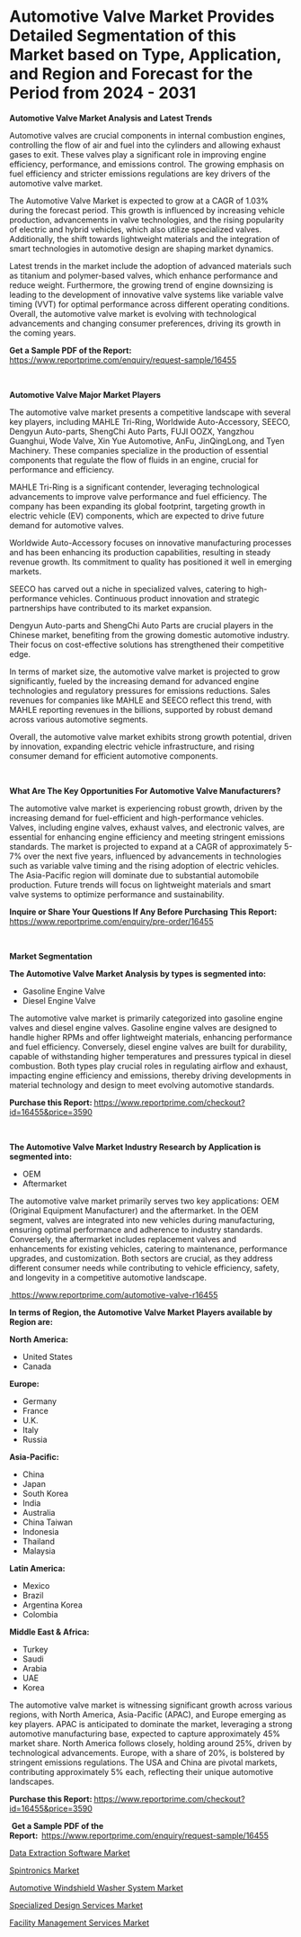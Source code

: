 <p><h1>Automotive Valve Market Provides Detailed Segmentation of this Market based on Type, Application, and Region and Forecast for the Period from 2024 - 2031</h1></p><p><strong>Automotive Valve Market Analysis and Latest Trends</strong></p>
<p><p>Automotive valves are crucial components in internal combustion engines, controlling the flow of air and fuel into the cylinders and allowing exhaust gases to exit. These valves play a significant role in improving engine efficiency, performance, and emissions control. The growing emphasis on fuel efficiency and stricter emissions regulations are key drivers of the automotive valve market.</p><p>The Automotive Valve Market is expected to grow at a CAGR of 1.03% during the forecast period. This growth is influenced by increasing vehicle production, advancements in valve technologies, and the rising popularity of electric and hybrid vehicles, which also utilize specialized valves. Additionally, the shift towards lightweight materials and the integration of smart technologies in automotive design are shaping market dynamics.</p><p>Latest trends in the market include the adoption of advanced materials such as titanium and polymer-based valves, which enhance performance and reduce weight. Furthermore, the growing trend of engine downsizing is leading to the development of innovative valve systems like variable valve timing (VVT) for optimal performance across different operating conditions. Overall, the automotive valve market is evolving with technological advancements and changing consumer preferences, driving its growth in the coming years.</p></p>
<p><strong>Get a Sample PDF of the Report:&nbsp;</strong> <a href="https://www.reportprime.com/enquiry/request-sample/16455?utm_campaign=24&utm_medium=2&utm_source=Github&utm_content=ia&utm_term=23112024&utm_id=automotive-valve">https://www.reportprime.com/enquiry/request-sample/16455</a></p>
<p>&nbsp;</p>
<p><strong>Automotive Valve Major Market Players</strong></p>
<p><p>The automotive valve market presents a competitive landscape with several key players, including MAHLE Tri-Ring, Worldwide Auto-Accessory, SEECO, Dengyun Auto-parts, ShengChi Auto Parts, FUJI OOZX, Yangzhou Guanghui, Wode Valve, Xin Yue Automotive, AnFu, JinQingLong, and Tyen Machinery. These companies specialize in the production of essential components that regulate the flow of fluids in an engine, crucial for performance and efficiency.</p><p>MAHLE Tri-Ring is a significant contender, leveraging technological advancements to improve valve performance and fuel efficiency. The company has been expanding its global footprint, targeting growth in electric vehicle (EV) components, which are expected to drive future demand for automotive valves.</p><p>Worldwide Auto-Accessory focuses on innovative manufacturing processes and has been enhancing its production capabilities, resulting in steady revenue growth. Its commitment to quality has positioned it well in emerging markets.</p><p>SEECO has carved out a niche in specialized valves, catering to high-performance vehicles. Continuous product innovation and strategic partnerships have contributed to its market expansion.</p><p>Dengyun Auto-parts and ShengChi Auto Parts are crucial players in the Chinese market, benefiting from the growing domestic automotive industry. Their focus on cost-effective solutions has strengthened their competitive edge.</p><p>In terms of market size, the automotive valve market is projected to grow significantly, fueled by the increasing demand for advanced engine technologies and regulatory pressures for emissions reductions. Sales revenues for companies like MAHLE and SEECO reflect this trend, with MAHLE reporting revenues in the billions, supported by robust demand across various automotive segments.</p><p>Overall, the automotive valve market exhibits strong growth potential, driven by innovation, expanding electric vehicle infrastructure, and rising consumer demand for efficient automotive components.</p></p>
<p>&nbsp;</p>
<p><strong>What Are The Key Opportunities For Automotive Valve Manufacturers?</strong></p>
<p><p>The automotive valve market is experiencing robust growth, driven by the increasing demand for fuel-efficient and high-performance vehicles. Valves, including engine valves, exhaust valves, and electronic valves, are essential for enhancing engine efficiency and meeting stringent emissions standards. The market is projected to expand at a CAGR of approximately 5-7% over the next five years, influenced by advancements in technologies such as variable valve timing and the rising adoption of electric vehicles. The Asia-Pacific region will dominate due to substantial automobile production. Future trends will focus on lightweight materials and smart valve systems to optimize performance and sustainability.</p></p>
<p><strong>Inquire or Share Your Questions If Any Before Purchasing This Report:</strong> <a href="https://www.reportprime.com/enquiry/pre-order/16455?utm_campaign=24&utm_medium=2&utm_source=Github&utm_content=ia&utm_term=23112024&utm_id=automotive-valve">https://www.reportprime.com/enquiry/pre-order/16455</a></p>
<p>&nbsp;</p>
<p><strong>Market Segmentation</strong></p>
<p><strong>The Automotive Valve Market Analysis by types is segmented into:</strong></p>
<p><ul><li>Gasoline Engine Valve</li><li>Diesel Engine Valve</li></ul></p>
<p><p>The automotive valve market is primarily categorized into gasoline engine valves and diesel engine valves. Gasoline engine valves are designed to handle higher RPMs and offer lightweight materials, enhancing performance and fuel efficiency. Conversely, diesel engine valves are built for durability, capable of withstanding higher temperatures and pressures typical in diesel combustion. Both types play crucial roles in regulating airflow and exhaust, impacting engine efficiency and emissions, thereby driving developments in material technology and design to meet evolving automotive standards.</p></p>
<p><strong>Purchase this Report:&nbsp;</strong><a href="https://www.reportprime.com/checkout?id=16455&price=3590&utm_campaign=24&utm_medium=2&utm_source=Github&utm_content=ia&utm_term=23112024&utm_id=automotive-valve">https://www.reportprime.com/checkout?id=16455&price=3590</a></p>
<p>&nbsp;</p>
<p><strong>The Automotive Valve Market Industry Research by Application is segmented into:</strong></p>
<p><ul><li>OEM</li><li>Aftermarket</li></ul></p>
<p><p>The automotive valve market primarily serves two key applications: OEM (Original Equipment Manufacturer) and the aftermarket. In the OEM segment, valves are integrated into new vehicles during manufacturing, ensuring optimal performance and adherence to industry standards. Conversely, the aftermarket includes replacement valves and enhancements for existing vehicles, catering to maintenance, performance upgrades, and customization. Both sectors are crucial, as they address different consumer needs while contributing to vehicle efficiency, safety, and longevity in a competitive automotive landscape.</p></p>
<p><a href="https://www.reportprime.com/automotive-valve-r16455?utm_campaign=24&utm_medium=2&utm_source=Github&utm_content=ia&utm_term=23112024&utm_id=automotive-valve">&nbsp;https://www.reportprime.com/automotive-valve-r16455</a></p>
<p><strong>In terms of Region, the Automotive Valve Market Players available by Region are:</strong></p>
<p>
    <p> <strong> North America: </strong>
        <ul>
            <li>United States</li>
            <li>Canada</li>
        </ul>
        </p> 
    <p> <strong> Europe: </strong>
        <ul>
            <li>Germany</li>
            <li>France</li>
            <li>U.K.</li>
            <li>Italy</li>
            <li>Russia</li>
        </ul>
        </p> 
    <p> <strong> Asia-Pacific: </strong>
        <ul>
            <li>China</li>
            <li>Japan</li>
            <li>South Korea</li>
            <li>India</li>
            <li>Australia</li>
            <li>China Taiwan</li>
            <li>Indonesia</li>
            <li>Thailand</li>
            <li>Malaysia</li>
        </ul>
        </p> 
    <p> <strong> Latin America: </strong>
        <ul>
            <li>Mexico</li>
            <li>Brazil</li>
            <li>Argentina Korea</li>
            <li>Colombia</li>
        </ul>
        </p> 
    <p> <strong> Middle East & Africa: </strong>
        <ul>
            <li>Turkey</li>
            <li>Saudi</li>
            <li>Arabia</li>
            <li>UAE</li>
            <li>Korea</li>
        </ul>
    </p>
    </p>
<p><p>The automotive valve market is witnessing significant growth across various regions, with North America, Asia-Pacific (APAC), and Europe emerging as key players. APAC is anticipated to dominate the market, leveraging a strong automotive manufacturing base, expected to capture approximately 45% market share. North America follows closely, holding around 25%, driven by technological advancements. Europe, with a share of 20%, is bolstered by stringent emissions regulations. The USA and China are pivotal markets, contributing approximately 5% each, reflecting their unique automotive landscapes.</p></p>
<p><strong>Purchase this Report: </strong><a href="https://www.reportprime.com/checkout?id=16455&price=3590&utm_campaign=24&utm_medium=2&utm_source=Github&utm_content=ia&utm_term=23112024&utm_id=automotive-valve">https://www.reportprime.com/checkout?id=16455&price=3590</a></p>
<p>&nbsp;<strong>Get a Sample PDF of the Report:&nbsp;&nbsp;</strong><a href="https://www.reportprime.com/enquiry/request-sample/16455?utm_campaign=24&utm_medium=2&utm_source=Github&utm_content=ia&utm_term=23112024&utm_id=automotive-valve">https://www.reportprime.com/enquiry/request-sample/16455</a></p>
<p><strong></strong></p>
<p><p><a href="https://issuu.com/reportprime-2/docs/data-extraction-software-market-siz_6b15d854fd2778?utm_campaign=24&utm_medium=2&utm_source=Github&utm_content=ia&utm_term=23112024&utm_id=automotive-valve">Data Extraction Software Market</a></p><p><a href="https://www.linkedin.com/pulse/spintronics-landscape-product-spectrum-market-trajectories-2024-2031-mm74e?utm_campaign=24&utm_medium=2&utm_source=Github&utm_content=ia&utm_term=23112024&utm_id=automotive-valve">Spintronics Market</a></p><p><a href="https://github.com/santosh758595/Market-Research-Report-List-6/blob/main/automotive-windshield-washer-system-market.md?utm_campaign=24&utm_medium=2&utm_source=Github&utm_content=ia&utm_term=23112024&utm_id=automotive-valve">Automotive Windshield Washer System Market</a></p><p><a href="https://www.linkedin.com/pulse/synopsis-global-specialized-design-services-market-trend-its-rapid-8fqve?utm_campaign=24&utm_medium=2&utm_source=Github&utm_content=ia&utm_term=23112024&utm_id=automotive-valve">Specialized Design Services Market</a></p><p><a href="https://issuu.com/reportprime-2/docs/facility-management-services-market_aadb2f56ada3a2?utm_campaign=24&utm_medium=2&utm_source=Github&utm_content=ia&utm_term=23112024&utm_id=automotive-valve">Facility Management Services Market</a></p></p>